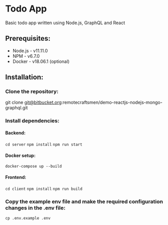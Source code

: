 # Todo App
Basic todo app written using Node.js, GraphQL and React

## Prerequisites:
* Node.js - v11.11.0
* NPM - v6.7.0
* Docker - v18.06.1 (optional)

## Installation:

### Clone the repository:
git clone git@bitbucket.org:remotecraftsmen/demo-reactjs-nodejs-mongo-graphql.git


### Install dependencies:
#### Backend:
`cd server` `npm install` `npm run start`
#### Docker setup:
`docker-compose up --build`
#### Frontend:
`cd client` `npm install` `npm run build`


### Copy the example env file and make the required configuration changes in the .env file:
`cp .env.example .env`

